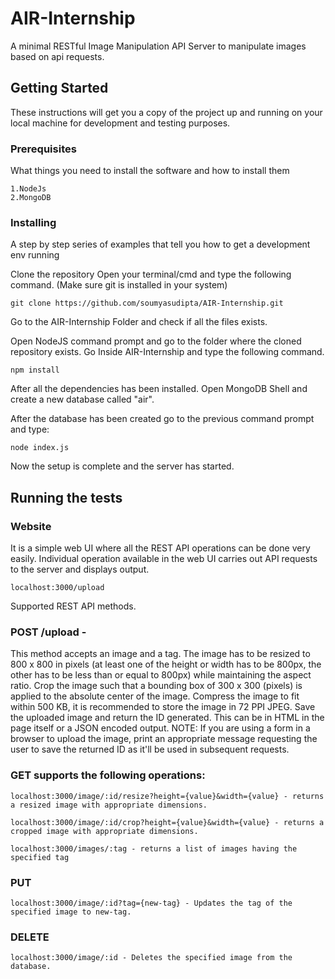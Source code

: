 # AIR-Internship

A minimal RESTful Image Manipulation API Server to manipulate images based on api requests.


## Getting Started

These instructions will get you a copy of the project up and running on your local machine for development and testing purposes.


### Prerequisites

What things you need to install the software and how to install them

```
1.NodeJs
2.MongoDB
```


### Installing

A step by step series of examples that tell you how to get a development env running

Clone the repository
Open your terminal/cmd and type the following command. (Make sure git is installed in your system)
```
git clone https://github.com/soumyasudipta/AIR-Internship.git
```
Go to the AIR-Internship Folder and check if all the files exists.

Open NodeJS command prompt and go to the folder where the cloned repository exists.
Go Inside AIR-Internship and type the following command.
```
npm install
```
After all the dependencies has been installed. 
Open MongoDB Shell and create a new database called "air". 

After the database has been created go to the previous command prompt and type:
```
node index.js
```
Now the setup is complete and the server has started.


## Running the tests

### Website

It is a simple web UI where all the REST API operations can be done very easily.
Individual operation available in the web UI carries out API requests to the server and displays output. 
```
localhost:3000/upload
```

Supported REST API methods.
### POST /upload - 
This method accepts an image and a tag. The image has to be resized to 800 x 800 in pixels (at least one
of the height or width has to be 800px, the other has to be less than or equal to 800px) while maintaining the aspect ratio.
Crop the image such that a bounding box of 300 x 300 (pixels) is applied to the absolute center of the image. Compress
the image to fit within 500 KB, it is recommended to store the image in 72 PPI JPEG. Save the uploaded image and return
the ID generated. This can be in HTML in the page itself or a JSON encoded output.
NOTE: If you are using a form in a browser to upload the image, print an appropriate message requesting the user to
save the returned ID as it'll be used in subsequent requests.

### GET supports the following operations:
```
localhost:3000/image/:id/resize?height={value}&width={value} - returns a resized image with appropriate dimensions.

localhost:3000/image/:id/crop?height={value}&width={value} - returns a cropped image with appropriate dimensions.

localhost:3000/images/:tag - returns a list of images having the specified tag
```

### PUT 
``` 
localhost:3000/image/:id?tag={new-tag} - Updates the tag of the specified image to new-tag.
```
### DELETE 
```
localhost:3000/image/:id - Deletes the specified image from the database.
```
